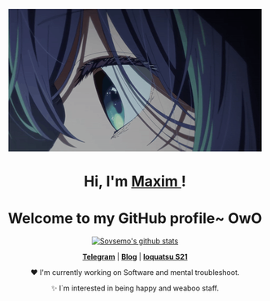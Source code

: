 <p align="center">
  <a href="https://www.edisonlee55.com"><img src="oshi-no-ko-oshino-ko.gif" alt="Banner"></a>
</p>


<h1 align="center">Hi, I'm <a href="https://www.github.com/Sovsemo">Maxim </a>!</h1>
<h1 align="center">Welcome to my GitHub profile~ OwO</h1>

<p align="center">
  <a href="https://github.com/Sovsemo"><img src="https://github-readme-stats.vercel.app/api?username=Sovsemo&hide_border=true&show_icons=true" alt="Sovsemo's github stats"></a>
</p>

<p align="center">
  <strong><a href="https://t.me/Sovsemo">Telegram</a></strong> |
  <strong><a href="https://t.me/dyrachyokbait">Blog</a></strong> |
  <strong><a href="https://edu.21-school.ru/">loquatsu S21</a></strong>
</p>

<p align="center">❤ I'm currently working on Software and mental troubleshoot.</p>
<p align="center">✨ I`m interested in being happy and weaboo staff.</p>
